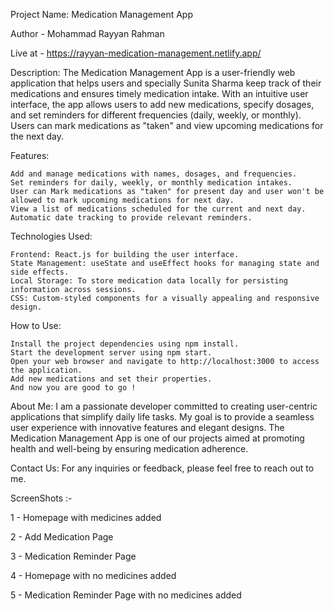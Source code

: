 Project Name: Medication Management App

Author - Mohammad Rayyan Rahman

Live at - https://rayyan-medication-management.netlify.app/

Description:
The Medication Management App is a user-friendly web application that helps users and specially Sunita Sharma keep track of their medications and ensures timely medication intake. With an intuitive user interface, the app allows users to add new medications, specify dosages, and set reminders for different frequencies (daily, weekly, or monthly). Users can mark medications as "taken"  and view upcoming medications for the next day.

Features:

    Add and manage medications with names, dosages, and frequencies.
    Set reminders for daily, weekly, or monthly medication intakes.
    User can Mark medications as "taken" for present day and user won't be allowed to mark upcoming medications for next day.
    View a list of medications scheduled for the current and next day.
    Automatic date tracking to provide relevant reminders.

Technologies Used:

    Frontend: React.js for building the user interface.
    State Management: useState and useEffect hooks for managing state and side effects.
    Local Storage: To store medication data locally for persisting information across sessions.
    CSS: Custom-styled components for a visually appealing and responsive design.

How to Use:

    Install the project dependencies using npm install.
    Start the development server using npm start.
    Open your web browser and navigate to http://localhost:3000 to access the application.
    Add new medications and set their properties.
    And now you are good to go !

About Me:
I am a passionate developer committed to creating user-centric applications that simplify daily life tasks. My goal is to provide a seamless user experience with innovative features and elegant designs. The Medication Management App is one of our projects aimed at promoting health and well-being by ensuring medication adherence.

Contact Us:
For any inquiries or feedback, please feel free to reach out to me.

ScreenShots :-

1 - Homepage with medicines added


2 - Add Medication Page


3 - Medication Reminder Page


4 - Homepage with no medicines added


5 - Medication Reminder Page with no medicines added